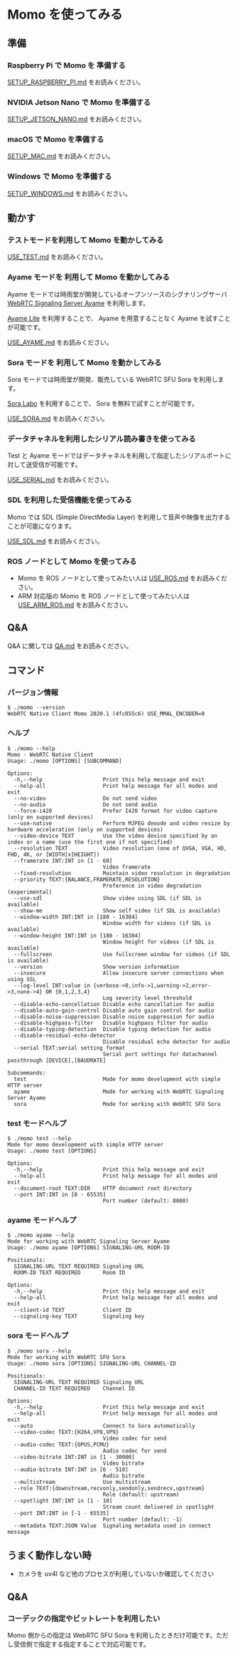 # Momo を使ってみる

## 準備

### Raspberry Pi で Momo を 準備する

[SETUP_RASPBERRY_PI.md](SETUP_RASPBERRY_PI.md) をお読みください。

### NVIDIA Jetson Nano で Momo を準備する

[SETUP_JETSON_NANO.md](SETUP_JETSON_NANO.md) をお読みください。

### macOS で Momo を準備する

[SETUP_MAC.md](SETUP_MAC.md) をお読みください。

### Windows で Momo を準備する

[SETUP_WINDOWS.md](SETUP_WINDOWS.md) をお読みください。

## 動かす

### テストモードを利用して Momo を動かしてみる

[USE_TEST.md](USE_TEST.md) をお読みください。

### Ayame モードを 利用して Momo を動かしてみる

Ayame モードでは時雨堂が開発しているオープンソースのシグナリングサーバ [WebRTC Signaling Server Ayame](https://github.com/OpenAyame/ayame) を利用します。

[Ayame Lite](https://ayame-lite.shiguredo.jp/) を利用することで、 Ayame を用意することなく Ayame を試すことが可能です。

[USE_AYAME.md](USE_AYAME.md) をお読みください。

### Sora モードを 利用して Momo を動かしてみる

Sora モードでは時雨堂が開発、販売している WebRTC SFU Sora を利用します。

[Sora Labo](https://sora-labo.shiguredo.jp/) を利用することで、 Sora を無料で試すことが可能です。

[USE_SORA.md](USE_SORA.md) をお読みください。

### データチャネルを利用したシリアル読み書きを使ってみる

Test と Ayame モードではデータチャネルを利用して指定したシリアルポートに対して送受信が可能です。

[USE_SERIAL.md](USE_SERIAL.md) をお読みください。

### SDL を利用した受信機能を使ってみる

Momo では SDL (Simple DirectMedia Layer) を利用して音声や映像を出力することが可能になります。

[USE_SDL.md](USE_SDL.md) をお読みください。

### ROS ノードとして Momo を使ってみる

- Momo を ROS ノードとして使ってみたい人は [USE_ROS.md](USE_ROS.md) をお読みください。
- ARM 対応版の Momo を ROS ノードとして使ってみたい人は [USE_ARM_ROS.md](USE_ARM_ROS.md) をお読みください。

## Q&A

Q&A に関しては [QA.md](QA.md) をお読みください。

## コマンド

### バージョン情報

```
$ ./momo --version
WebRTC Native Client Momo 2020.1 (4fc855c6) USE_MMAL_ENCODER=0
```

### ヘルプ

```
$ ./momo --help
Momo - WebRTC Native Client
Usage: ./momo [OPTIONS] [SUBCOMMAND]

Options:
  -h,--help                   Print this help message and exit
  --help-all                  Print help message for all modes and exit
  --no-video                  Do not send video
  --no-audio                  Do not send audio
  --force-i420                Prefer I420 format for video capture (only on supported devices)
  --use-native                Perform MJPEG deoode and video resize by hardware acceleration (only on supported devices)
  --video-device TEXT         Use the video device specified by an index or a name (use the first one if not specified)
  --resolution TEXT           Video resolution (one of QVGA, VGA, HD, FHD, 4K, or [WIDTH]x[HEIGHT])
  --framerate INT:INT in [1 - 60]
                              Video framerate
  --fixed-resolution          Maintain video resolution in degradation
  --priority TEXT:{BALANCE,FRAMERATE,RESOLUTION}
                              Preference in video degradation (experimental)
  --use-sdl                   Show video using SDL (if SDL is available)
  --show-me                   Show self video (if SDL is available)
  --window-width INT:INT in [180 - 16384]
                              Window width for videos (if SDL is available)
  --window-height INT:INT in [180 - 16384]
                              Window height for videos (if SDL is available)
  --fullscreen                Use fullscreen window for videos (if SDL is available)
  --version                   Show version information
  --insecure                  Allow insecure server connections when using SSL
  --log-level INT:value in {verbose->0,info->1,warning->2,error->3,none->4} OR {0,1,2,3,4}
                              Log severity level threshold
  --disable-echo-cancellation Disable echo cancellation for audio
  --disable-auto-gain-control Disable auto gain control for audio
  --disable-noise-suppression Disable noise suppression for audio
  --disable-highpass-filter   Disable highpass filter for audio
  --disable-typing-detection  Disable typing detection for audio
  --disable-residual-echo-detector
                              Disable residual echo detector for audio
  --serial TEXT:serial setting format
                              Serial port settings for datachannel passthrough [DEVICE],[BAUDRATE]

Subcommands:
  test                        Mode for momo development with simple HTTP server
  ayame                       Mode for working with WebRTC Signaling Server Ayame
  sora                        Mode for working with WebRTC SFU Sora
```

### test モードヘルプ


```
$ ./momo test --help
Mode for momo development with simple HTTP server
Usage: ./momo test [OPTIONS]

Options:
  -h,--help                   Print this help message and exit
  --help-all                  Print help message for all modes and exit
  --document-root TEXT:DIR    HTTP document root directory
  --port INT:INT in [0 - 65535]
                              Port number (default: 8080)
```

### ayame モードヘルプ


```
$ ./momo ayame --help
Mode for working with WebRTC Signaling Server Ayame
Usage: ./momo ayame [OPTIONS] SIGNALING-URL ROOM-ID

Positionals:
  SIGNALING-URL TEXT REQUIRED Signaling URL
  ROOM-ID TEXT REQUIRED       Room ID

Options:
  -h,--help                   Print this help message and exit
  --help-all                  Print help message for all modes and exit
  --client-id TEXT            Client ID
  --signaling-key TEXT        Signaling key
```

### sora モードヘルプ

```
$ ./momo sora --help
Mode for working with WebRTC SFU Sora
Usage: ./momo sora [OPTIONS] SIGNALING-URL CHANNEL-ID

Positionals:
  SIGNALING-URL TEXT REQUIRED Signaling URL
  CHANNEL-ID TEXT REQUIRED    Channel ID

Options:
  -h,--help                   Print this help message and exit
  --help-all                  Print help message for all modes and exit
  --auto                      Connect to Sora automatically
  --video-codec TEXT:{H264,VP8,VP9}
                              Video codec for send
  --audio-codec TEXT:{OPUS,PCMU}
                              Audio codec for send
  --video-bitrate INT:INT in [1 - 30000]
                              Video bitrate
  --audio-bitrate INT:INT in [6 - 510]
                              Audio bitrate
  --multistream               Use multistream
  --role TEXT:{downstream,recvonly,sendonly,sendrecv,upstream}
                              Role (default: upstream)
  --spotlight INT:INT in [1 - 10]
                              Stream count delivered in spotlight
  --port INT:INT in [-1 - 65535]
                              Port number (default: -1)
  --metadata TEXT:JSON Value  Signaling metadata used in connect message
```

## うまく動作しない時

- カメラを uv4l など他のプロセスが利用していないか確認してください

## Q&A

### コーデックの指定やビットレートを利用したい

Momo 側からの指定は WebRTC SFU Sora を利用したときだけ可能です。ただし受信側で指定する指定することで対応可能です。

